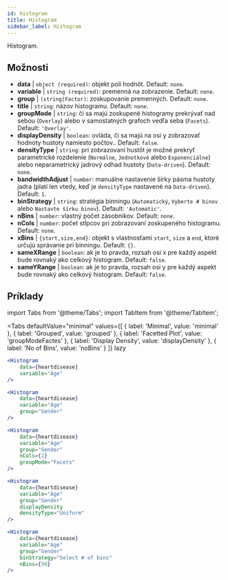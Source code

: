 ```yaml
---
id: histogram
title: Histogram
sidebar_label: Histogram
---
```


Histogram.

## Možnosti

* __data__ | `object (required)`: objekt polí hodnôt. Default: `none`.
* __variable__ | `string (required)`: premenná na zobrazenie. Default: `none`.
* __group__ | `(string|Factor)`: zoskupovanie premenných. Default: `none`.
* __title__ | `string`: názov histogramu. Default: `none`.
* __groupMode__ | `string`: či sa majú zoskupené histogramy prekrývať nad sebou (`Overlay`) alebo v samostatných grafoch vedľa seba (`Facets`). Default: `'Overlay'`.
* __displayDensity__ | `boolean`: ovláda, či sa majú na osi y zobrazovať hodnoty hustoty namiesto počtov.. Default: `false`.
* __densityType__ | `string`: pri zobrazovaní hustôt je možné prekryť parametrické rozdelenie (`Normálne`, `Jednotkové` alebo `Exponenciálne`) alebo neparametrický jadrový odhad hustoty (`Data-driven`). Default: `none`.
* __bandwidthAdjust__ | `number`: manuálne nastavenie šírky pásma hustoty jadra (platí len vtedy, keď je `densityType` nastavené na `Data-driven`). Default: `1`.
* __binStrategy__ | `string`: stratégia binningu (`Automatický`, `Vyberte # binov` alebo `Nastavte šírku binov`). Default: `'Automatic'`.
* __nBins__ | `number`: vlastný počet zásobníkov. Default: `none`.
* __nCols__ | `number`: počet stĺpcov pri zobrazovaní zoskupeného histogramu. Default: `none`.
* __xBins__ | `{start,size,end}`: objekt s vlastnosťami `start`, `size` a `end`, ktoré určujú správanie pri binningu. Default: `{}`.
* __sameXRange__ | `boolean`: ak je to pravda, rozsah osi x pre každý aspekt bude rovnaký ako celkový histogram. Default: `false`.
* __sameYRange__ | `boolean`: ak je to pravda, rozsah osi y pre každý aspekt bude rovnaký ako celkový histogram. Default: `false`.


## Príklady

import Tabs from '@theme/Tabs';
import TabItem from '@theme/TabItem';

<Tabs
    defaultValue="minimal"
    values={[
        { label: 'Minimal', value: 'minimal' },
        { label: 'Grouped', value: 'grouped' },
        { label: 'Facetted Plot', value: 'groupModeFactes' },
        { label: 'Display Density', value: 'displayDensity' },
        { label: 'No of Bins', value: 'noBins' }
    ]}
    lazy
>

<TabItem value="minimal">

```jsx live
<Histogram 
    data={heartdisease} 
    variable="Age"
/>
```

</TabItem>

<TabItem value="grouped">

```jsx live
<Histogram 
    data={heartdisease} 
    variable="Age"
    group="Gender"
/>
```

</TabItem>

<TabItem value="groupModeFactes">

```jsx live
<Histogram 
    data={heartdisease} 
    variable="Age"
    group="Gender"
    nCols={2}
    groupMode="Facets"
/>
```

</TabItem>

<TabItem value="displayDensity">

```jsx live
<Histogram 
    data={heartdisease} 
    variable="Age"
    group="Gender"
    displayDensity 
    densityType="Uniform"
/>
```

</TabItem>

<TabItem value="noBins">

```jsx live
<Histogram 
    data={heartdisease} 
    variable="Age"
    group="Gender"
    binStrategy="Select # of bins"
    nBins={90}
/>
```

</TabItem>

</Tabs>

